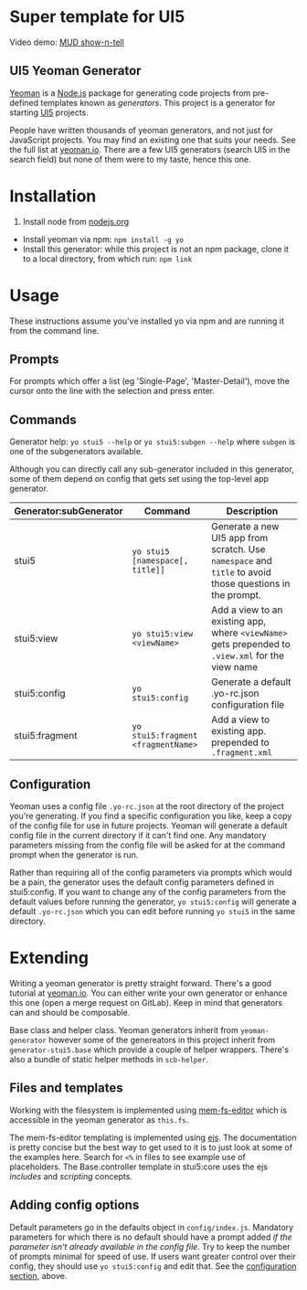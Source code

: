# Super template for UI5

Video demo: [MUD show-n-tell](https://www.youtube.com/watch?v=5RFkG-jEETI&list=PLfctWmgNyOIedb1RLMXyD87Q5Ch_Soub-&index=14)

## UI5 Yeoman Generator
[Yeoman](http://yeoman.io) is a [Node.js](http://nodejs.org) package for generating code projects from pre-defined templates known as _generators_. This project is a generator for starting [UI5](http://openui5.org) projects.

People have written thousands of yeoman generators, and not just for JavaScript projects. You may find an existing one that suits your needs. See the full list at [yeoman.io](http://yeoman.io/generators/). There are a few UI5 generators (search UI5 in the search field) but none of them were to my taste, hence this one.

# Installation

1. Install node from [nodejs.org](https://nodejs.org/en/download/)
- Install yeoman via npm: `npm install -g yo`
- Install this generator: while this project is not an npm package, clone it to a local directory, from which run: `npm link`

# Usage
These instructions assume you've installed yo via npm and are running it from the command line.

## Prompts
For prompts which offer a list (eg 'Single-Page', 'Master-Detail'), move the cursor onto the line with the selection and press enter.

## Commands

Generator help: `yo stui5 --help` or `yo stui5:subgen --help` where `subgen` is one of the subgenerators available.

Although you can directly call any sub-generator included in this generator, some of them depend on config that gets set using the top-level app generator.

|Generator:subGenerator  |Command  |Description  
|--|--|--|
|stui5  |`yo stui5 [namespace[, title]]`        | Generate a new UI5 app from scratch. Use `namespace` and `title` to avoid those questions in the prompt.
|stui5:view  |`yo stui5:view <viewName>`   | Add a view to an existing app, where `<viewName>` gets prepended to `.view.xml` for the view name
|stui5:config  |`yo stui5:config` | Generate a default .yo-rc.json configuration file
|stui5:fragment | `yo stui5:fragment <fragmentName>` | Add a view to existing app. <fragmentName> prepended to `.fragment.xml`

## Configuration

Yeoman uses a config file `.yo-rc.json` at the root directory of the project you're generating. If you find a specific configuration you like, keep a copy of the config file for use in future projects. Yeoman will generate a default config file in the current directory if it can't find one. Any mandatory parameters missing from the config file will be asked for at the command prompt when the generator is run.

Rather than requiring all of the config parameters via prompts which would be a pain, the generator uses the default config parameters defined in stui5:config. If you want to change any of the config parameters from the default values before running the generator, `yo stui5:config` will generate a default `.yo-rc.json` which you can edit before running `yo stui5` in the same directory.

# Extending

Writing a yeoman generator is pretty straight forward.  There's a good tutorial at [yeoman.io](http://yeoman.io/authoring/). You can either write your own generator or enhance this one (open a merge request on GitLab). Keep in mind that generators can and should be composable.

Base class and helper class. Yeoman generators inherit from `yeoman-generator` however some of the genereators in this project inherit from `generator-stui5.base` which provide a couple of helper wrappers. There's also a bundle of static helper methods in `scb-helper`.

## Files and templates
Working with the filesystem is implemented using [mem-fs-editor](https://github.com/sboudrias/mem-fs-editor) which is accessible in the yeoman generator as `this.fs`.

The mem-fs-editor templating is implemented using [ejs](http://ejs.co). The documentation is pretty concise but the best way to get used to it is to just look at some of the examples here. Search for `<%` in files to see example use of placeholders. The Base.controller template in stui5:core uses the ejs _includes_ and _scripting_ concepts.

## Adding config options

Default parameters go in the defaults object in `config/index.js`. Mandatory parameters for which there is no default should have a prompt added _if the parameter isn't already available in the config file_. Try to keep the number of prompts minimal for speed of use. If users want greater control over their config, they should use `yo stui5:config` and edit that. See the [configuration section](#configuration), above.
